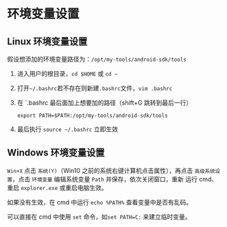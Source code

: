 # 环境变量设置

## Linux 环境变量设置

假设想添加的环境变量路径为：`/opt/my-tools/android-sdk/tools`

1. 进入用户的根目录，`cd $HOME` 或 `cd ~`

2. 打开`~/.bashrc`若不存在则新建`.bashrc`文件，`vim .bashrc`

3. 在 `.bashrc 最后面加上想要加的路径（shift+G 跳转到最后一行）

   ```
   export PATH=$PATH:/opt/my-tools/android-sdk/tools
   ```

4. 最后执行 `source ~/.bashrc` 立即生效



## Windows 环境变量设置

`Win+X` 点击 `系统(Y)`（Win10 之前的系统右键计算机点击属性），再点击 `高级系统设置`，点击 `环境变量` 编辑系统变量 `Path` 并保存，依次关闭窗口，重新 运行 cmd、重启 `explorer.exe` 或重启电脑生效。

如果没有生效，在 cmd 中运行 `echo %PATH%` 查看变量中是否有乱码。

可以直接在 cmd 中使用 `set` 命令，如`set PATH=C:` 来建立临时变量。